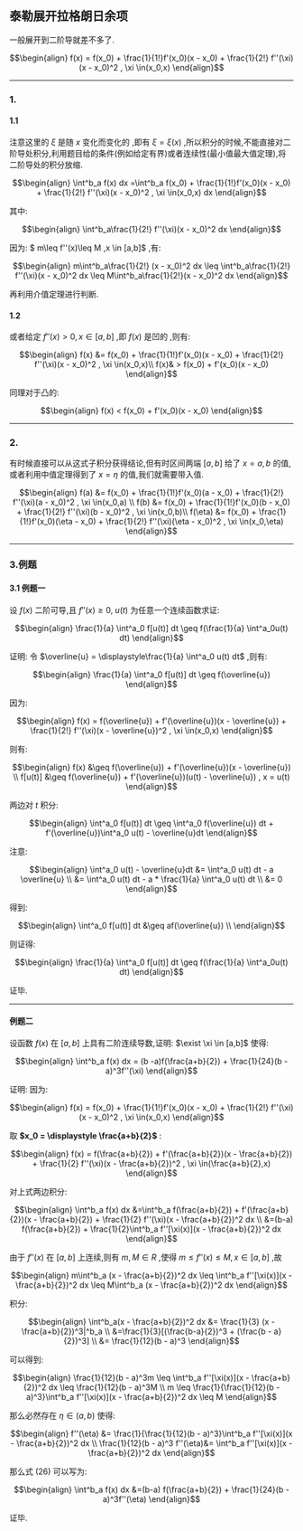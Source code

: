 ## 泰勒展开拉格朗日余项
一般展开到二阶导就差不多了.

$$\begin{align}
    f(x) = f(x_0) + \frac{1}{1!}f'(x_0)(x - x_0) + \frac{1}{2!} f''(\xi)(x - x_0)^2 , \xi \in(x_0,x)
\end{align}$$

---
### 1.
#### 1.1
注意这里的 $\xi$ 是随 $x$ 变化而变化的 ,即有 $\xi = \xi(x)$ ,所以积分的时候,不能直接对二阶导处积分,利用题目给的条件(例如给定有界)或者连续性(最小值最大值定理),将二阶导处的积分放缩.


$$\begin{align}
    \int^b_a f(x) dx =\int^b_a  f(x_0) + \frac{1}{1!}f'(x_0)(x - x_0) + \frac{1}{2!} f''(\xi)(x - x_0)^2 , \xi \in(x_0,x) dx 
\end{align}$$

其中:

$$\begin{align}
    \int^b_a\frac{1}{2!} f''(\xi)(x - x_0)^2 dx 
\end{align}$$

因为: $ m\leq f''(x)\leq M ,x \in [a,b]$ ,有:

$$\begin{align}
    m\int^b_a\frac{1}{2!} (x - x_0)^2 dx  \leq \int^b_a\frac{1}{2!} f''(\xi)(x - x_0)^2 dx  \leq M\int^b_a\frac{1}{2!}(x - x_0)^2 dx 
\end{align}$$

再利用介值定理进行判断.

#### 1.2 
或者给定 $f''(x)>0 , x \in [a,b]$ ,即 $f(x)$ 是凹的 ,则有:

$$\begin{align}
    f(x) &= f(x_0) + \frac{1}{1!}f'(x_0)(x - x_0) + \frac{1}{2!} f''(\xi)(x - x_0)^2 , \xi \in(x_0,x)\\ 
    f(x)& > f(x_0) + f'(x_0)(x - x_0)
\end{align}$$

同理对于凸的:

$$\begin{align}
    f(x) < f(x_0) + f'(x_0)(x - x_0)
\end{align}$$

---
### 2.
有时候直接可以从这式子积分获得结论,但有时区间两端 $[a,b]$ 给了 $x = a,b$ 的值,或者利用中值定理得到了 $x = \eta$ 的值,我们就需要带入值.

$$\begin{align}
    f(a) &= f(x_0) + \frac{1}{1!}f'(x_0)(a - x_0) + \frac{1}{2!} f''(\xi)(a - x_0)^2 , \xi \in(x_0,a) \\
    f(b) &= f(x_0) + \frac{1}{1!}f'(x_0)(b - x_0) + \frac{1}{2!} f''(\xi)(b - x_0)^2 , \xi \in(x_0,b)\\
    f(\eta) &= f(x_0) + \frac{1}{1!}f'(x_0)(\eta - x_0) + \frac{1}{2!} f''(\xi)(\eta - x_0)^2 , \xi \in(x_0,\eta)
\end{align}$$

---
### 3.例题
#### 3.1 例题一
设 $f(x)$ 二阶可导,且 $f''(x) \geq 0$, $u(t)$ 为任意一个连续函数求证:

$$\begin{align}
    \frac{1}{a} \int^a_0 f[u(t)] dt \geq f(\frac{1}{a} \int^a_0u(t) dt)
\end{align}$$

证明:
令 $\overline{u} = \displaystyle\frac{1}{a} \int^a_0 u(t) dt$ ,则有:

$$\begin{align}
    \frac{1}{a} \int^a_0 f[u(t)] dt \geq f(\overline{u})
\end{align}$$

因为:

$$\begin{align}
    f(x) = f(\overline{u}) + f'(\overline{u})(x - \overline{u}) + \frac{1}{2!} f''(\xi)(x - \overline{u})^2 , \xi \in(x_0,x)
\end{align}$$

则有:

$$\begin{align}
    f(x) &\geq f(\overline{u}) + f'(\overline{u})(x - \overline{u}) \\
    f[u(t)] &\geq f(\overline{u}) + f'(\overline{u})(u(t) - \overline{u}) , x = u(t)
\end{align}$$

两边对 $t$ 积分:

$$\begin{align}
    \int^a_0 f[u(t)] dt \geq \int^a_0 f(\overline{u}) dt + f'(\overline{u})\int^a_0  u(t) - \overline{u}dt
\end{align}$$

注意:

$$\begin{align}
    \int^a_0  u(t) - \overline{u}dt &= \int^a_0 u(t) dt - a \overline{u} \\
    &= \int^a_0 u(t) dt - a * \frac{1}{a} \int^a_0 u(t) dt \\
    &= 0
\end{align}$$

得到:

$$\begin{align}
    \int^a_0 f[u(t)] dt &\geq af(\overline{u})  \\
\end{align}$$

则证得:

$$\begin{align}
    \frac{1}{a} \int^a_0 f[u(t)] dt \geq f(\frac{1}{a} \int^a_0u(t) dt)
\end{align}$$

证毕.


---
#### 例题二
设函数 $f(x)$ 在 $[a,b]$ 上具有二阶连续导数,证明: $\exist \xi \in [a,b]$ 使得:

$$\begin{align}
    \int^b_a f(x) dx = (b -a)f(\frac{a+b}{2}) + \frac{1}{24}(b - a)^3f''(\xi)
\end{align}$$

证明:
因为:

$$\begin{align}
    f(x) = f(x_0) + \frac{1}{1!}f'(x_0)(x - x_0) + \frac{1}{2!} f''(\xi)(x - x_0)^2 , \xi \in(x_0,x)
\end{align}$$

取 **$x_0 = \displaystyle \frac{a+b}{2}$** :

$$\begin{align}
    f(x) = f(\frac{a+b}{2}) + f'(\frac{a+b}{2})(x - \frac{a+b}{2}) + \frac{1}{2} f''(\xi)(x - \frac{a+b}{2})^2 , \xi \in(\frac{a+b}{2},x)
\end{align}$$

对上式两边积分:

$$\begin{align}
    \int^b_a f(x) dx &=\int^b_a f(\frac{a+b}{2}) + f'(\frac{a+b}{2})(x - \frac{a+b}{2}) + \frac{1}{2} f''(\xi)(x - \frac{a+b}{2})^2 dx \\
    &=(b-a) f(\frac{a+b}{2}) + \frac{1}{2}\int^b_a f''[\xi(x)](x - \frac{a+b}{2})^2 dx
\end{align}$$

由于 $f''(x)$ 在 $[a,b]$ 上连续,则有 $m,M \in R$ ,使得 $m \leq f''(x) \leq M , x \in [a,b]$ ,故

$$\begin{align}
   m\int^b_a (x - \frac{a+b}{2})^2 dx \leq \int^b_a f''[\xi(x)](x - \frac{a+b}{2})^2 dx \leq M\int^b_a (x - \frac{a+b}{2})^2 dx 
\end{align}$$

积分:

$$\begin{align}
    \int^b_a(x - \frac{a+b}{2})^2 dx &= \frac{1}{3} (x - \frac{a+b}{2})^3|^b_a \\
    &=\frac{1}{3}[(\frac{b-a}{2})^3 + (\frac{b - a}{2})^3] \\
    &= \frac{1}{12}(b - a)^3
\end{align}$$

可以得到:

$$\begin{align}
   \frac{1}{12}(b - a)^3m \leq \int^b_a f''[\xi(x)](x - \frac{a+b}{2})^2 dx \leq \frac{1}{12}(b - a)^3M \\
   m \leq \frac{1}{\frac{1}{12}(b - a)^3}\int^b_a f''[\xi(x)](x - \frac{a+b}{2})^2 dx \leq M
\end{align}$$

那么必然存在 $\eta \in (a,b)$ 使得:

$$\begin{align}
    f''(\eta) &= \frac{1}{\frac{1}{12}(b - a)^3}\int^b_a f''[\xi(x)](x - \frac{a+b}{2})^2 dx \\
    \frac{1}{12}(b - a)^3 f''(\eta)&= \int^b_a f''[\xi(x)](x - \frac{a+b}{2})^2 dx
\end{align}$$

那么式 $(26)$ 可以写为:

$$\begin{align}
    \int^b_a f(x) dx 
    &=(b-a) f(\frac{a+b}{2}) + \frac{1}{24}(b - a)^3f''(\eta)
\end{align}$$

证毕.